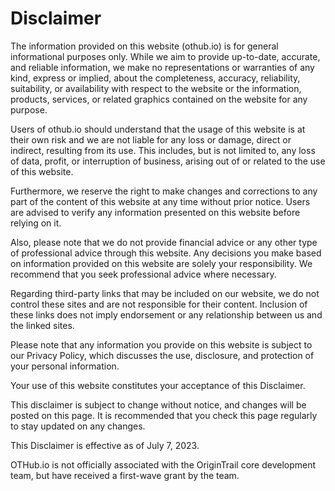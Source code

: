 # Disclaimer

The information provided on this website (othub.io) is for general informational purposes only. While we aim to provide up-to-date, accurate, and reliable information, we make no representations or warranties of any kind, express or implied, about the completeness, accuracy, reliability, suitability, or availability with respect to the website or the information, products, services, or related graphics contained on the website for any purpose.

Users of othub.io should understand that the usage of this website is at their own risk and we are not liable for any loss or damage, direct or indirect, resulting from its use. This includes, but is not limited to, any loss of data, profit, or interruption of business, arising out of or related to the use of this website.

Furthermore, we reserve the right to make changes and corrections to any part of the content of this website at any time without prior notice. Users are advised to verify any information presented on this website before relying on it.

Also, please note that we do not provide financial advice or any other type of professional advice through this website. Any decisions you make based on information provided on this website are solely your responsibility. We recommend that you seek professional advice where necessary.

Regarding third-party links that may be included on our website, we do not control these sites and are not responsible for their content. Inclusion of these links does not imply endorsement or any relationship between us and the linked sites.

Please note that any information you provide on this website is subject to our Privacy Policy, which discusses the use, disclosure, and protection of your personal information.

Your use of this website constitutes your acceptance of this Disclaimer.

This disclaimer is subject to change without notice, and changes will be posted on this page. It is recommended that you check this page regularly to stay updated on any changes.

This Disclaimer is effective as of July 7, 2023.

OTHub.io is not officially associated with the OriginTrail core development team, but have received a first-wave grant by the team.

